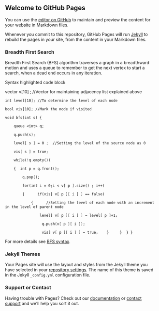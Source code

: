 ## Welcome to GitHub Pages

You can use the [editor on GitHub](https://github.com/PremCharan0502/Breadth-First-Search/edit/gh-pages/index.md) to maintain and preview the content for your website in Markdown files.

Whenever you commit to this repository, GitHub Pages will run [Jekyll](https://jekyllrb.com/) to rebuild the pages in your site, from the content in your Markdown files.

### Breadth First Search
Breadth First Search (BFS) algorithm traverses a graph in a breadthward motion and uses a queue to remember to get the next vertex to start a search, when a dead end occurs in any iteration.

Syntax highlighted code block

   vector <int> v[10] ;  //Vector for maintaining adjacency list explained above
        
    int level[10]; //To determine the level of each node
        
    bool vis[10]; //Mark the node if visited 
        
    void bfs(int s) {
        
        queue <int> q;
        
        q.push(s);
        
        level[ s ] = 0 ;  //Setting the level of the source node as 0
        
        vis[ s ] = true;
        
        while(!q.empty())
        
        {  int p = q.front();
        
            q.pop();
        
            for(int i = 0;i < v[ p ].size() ; i++)
                                
            {      if(vis[ v[ p ][ i ] ] == false)
                                
                {      //Setting the level of each node with an increment in the level of parent node
                                
                    level[ v[ p ][ i ] ] = level[ p ]+1;      
                                
                     q.push(v[ p ][ i ]);
                                
                     vis[ v[ p ][ i ] ] = true;    }     }  } }


For more details see [BFS syntax](https://www.hackerearth.com/practice/algorithms/graphs/breadth-first-search/tutorial/).

### Jekyll Themes

Your Pages site will use the layout and styles from the Jekyll theme you have selected in your [repository settings](https://github.com/PremCharan0502/Breadth-First-Search/settings/pages). The name of this theme is saved in the Jekyll `_config.yml` configuration file.

### Support or Contact

Having trouble with Pages? Check out our [documentation](https://docs.github.com/categories/github-pages-basics/) or [contact support](https://support.github.com/contact) and we’ll help you sort it out.
